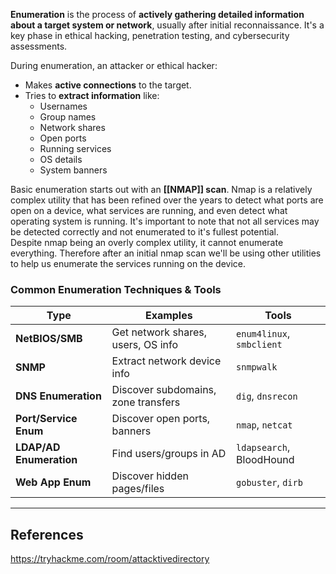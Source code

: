 **Enumeration** is the process of **actively gathering detailed information about a target system or network**, usually after initial reconnaissance. It's a key phase in ethical hacking, penetration testing, and cybersecurity assessments.

During enumeration, an attacker or ethical hacker:
- Makes **active connections** to the target.
- Tries to **extract information** like:
    - Usernames
    - Group names
    - Network shares
    - Open ports
    - Running services
    - OS details
    - System banners

Basic enumeration starts out with an **[[NMAP]] scan**. Nmap is a relatively complex utility that has been refined over the years to detect what ports are open on a device, what services are running, and even detect what operating system is running. It's important to note that not all services may be detected correctly and not enumerated to it's fullest potential. Despite nmap being an overly complex utility, it cannot enumerate everything. Therefore after an initial nmap scan we'll be using other utilities to help us enumerate the services running on the device.


### Common Enumeration Techniques & Tools

|Type|Examples|Tools|
|---|---|---|
|**NetBIOS/SMB**|Get network shares, users, OS info|`enum4linux`, `smbclient`|
|**SNMP**|Extract network device info|`snmpwalk`|
|**DNS Enumeration**|Discover subdomains, zone transfers|`dig`, `dnsrecon`|
|**Port/Service Enum**|Discover open ports, banners|`nmap`, `netcat`|
|**LDAP/AD Enumeration**|Find users/groups in AD|`ldapsearch`, BloodHound|
|**Web App Enum**|Discover hidden pages/files|`gobuster`, `dirb`|


---

## References

https://tryhackme.com/room/attacktivedirectory